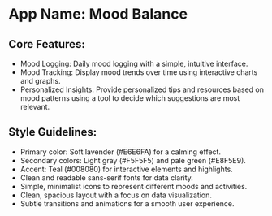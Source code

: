 # **App Name**: Mood Balance

## Core Features:

- Mood Logging: Daily mood logging with a simple, intuitive interface.
- Mood Tracking: Display mood trends over time using interactive charts and graphs.
- Personalized Insights: Provide personalized tips and resources based on mood patterns using a tool to decide which suggestions are most relevant.

## Style Guidelines:

- Primary color: Soft lavender (#E6E6FA) for a calming effect.
- Secondary colors: Light gray (#F5F5F5) and pale green (#E8F5E9).
- Accent: Teal (#008080) for interactive elements and highlights.
- Clean and readable sans-serif fonts for data clarity.
- Simple, minimalist icons to represent different moods and activities.
- Clean, spacious layout with a focus on data visualization.
- Subtle transitions and animations for a smooth user experience.